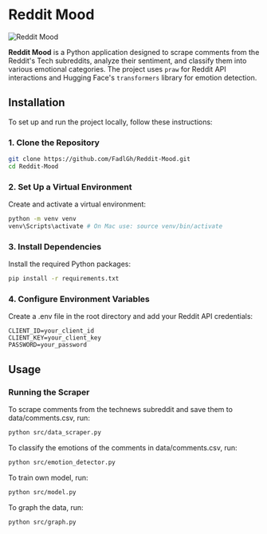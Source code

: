 # Reddit Mood

![Reddit Mood](https://img.shields.io/badge/Reddit--Mood-v1.0-blue)

**Reddit Mood** is a Python application designed to scrape comments from the Reddit's Tech subreddits, analyze their sentiment, and classify them into various emotional categories. The project uses `praw` for Reddit API interactions and Hugging Face's `transformers` library for emotion detection.

## Installation

To set up and run the project locally, follow these instructions:

### 1. Clone the Repository

```bash
git clone https://github.com/FadlGh/Reddit-Mood.git
cd Reddit-Mood
```

### 2. Set Up a Virtual Environment

Create and activate a virtual environment:

```bash
python -m venv venv
venv\Scripts\activate # On Mac use: source venv/bin/activate
```
### 3. Install Dependencies

Install the required Python packages:

```bash
pip install -r requirements.txt
```

### 4. Configure Environment Variables
   
Create a .env file in the root directory and add your Reddit API credentials:

```plaintext
CLIENT_ID=your_client_id
CLIENT_KEY=your_client_key
PASSWORD=your_password
```

## Usage
### Running the Scraper
To scrape comments from the technews subreddit and save them to data/comments.csv, run:

```bash
python src/data_scraper.py
```

To classify the emotions of the comments in data/comments.csv, run:

```bash
python src/emotion_detector.py
```

To train own model, run:

```bash
python src/model.py
```

To graph the data, run:

```bash
python src/graph.py
```

